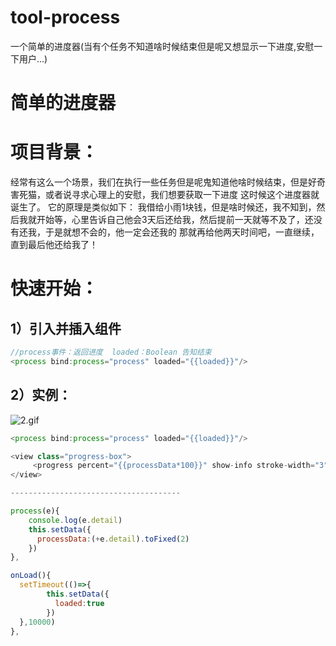 # tool-process
一个简单的进度器(当有个任务不知道啥时候结束但是呢又想显示一下进度,安慰一下用户...)
# 简单的进度器

# 项目背景：
经常有这么一个场景，我们在执行一些任务但是呢鬼知道他啥时候结束，但是好奇害死猫，或者说寻求心理上的安慰，我们想要获取一下进度 这时候这个进度器就诞生了。
它的原理是类似如下：
我借给小雨1块钱，但是啥时候还，我不知到，然后我就开始等，心里告诉自己他会3天后还给我，然后提前一天就等不及了，还没有还我，于是就想不会的，他一定会还我的 那就再给他两天时间吧，一直继续，直到最后他还给我了！
# 快速开始：


## 1）引入并插入组件
```javascript
//process事件：返回进度  loaded：Boolean 告知结束
<process bind:process="process" loaded="{{loaded}}"/>
```


## 2）实例：
![2.gif](https://cdn.nlark.com/yuque/0/2021/gif/3005844/1610518283728-0a900d2d-9e4b-4bbc-bd2b-d1f3efe0c789.gif#align=left&display=inline&height=44&margin=%5Bobject%20Object%5D&name=2.gif&originHeight=44&originWidth=366&size=7346&status=done&style=none&width=366)
```javascript
<process bind:process="process" loaded="{{loaded}}"/>

<view class="progress-box">
     <progress percent="{{processData*100}}" show-info stroke-width="3"/>
</view>

--------------------------------------

process(e){
    console.log(e.detail)
    this.setData({
      processData:(+e.detail).toFixed(2)
    })
},

onLoad(){
  setTimeout(()=>{
        this.setData({
          loaded:true
        })
  },10000)
},
```



